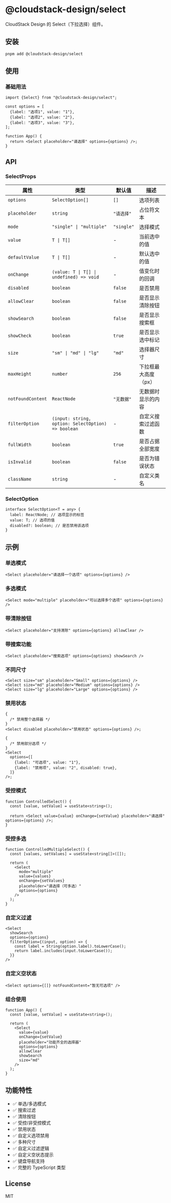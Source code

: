 # @cloudstack-design/select

CloudStack Design 的 Select（下拉选择）组件。

## 安装

```bash
pnpm add @cloudstack-design/select
```

## 使用

### 基础用法

```tsx
import {Select} from "@cloudstack-design/select";

const options = [
  {label: "选项1", value: "1"},
  {label: "选项2", value: "2"},
  {label: "选项3", value: "3"},
];

function App() {
  return <Select placeholder="请选择" options={options} />;
}
```

## API

### SelectProps

| 属性              | 类型                                               | 默认值     | 描述                 |
| ----------------- | -------------------------------------------------- | ---------- | -------------------- |
| `options`         | `SelectOption[]`                                   | `[]`       | 选项列表             |
| `placeholder`     | `string`                                           | `"请选择"` | 占位符文本           |
| `mode`            | `"single" \| "multiple"`                           | `"single"` | 选择模式             |
| `value`           | `T \| T[]`                                         | -          | 当前选中的值         |
| `defaultValue`    | `T \| T[]`                                         | -          | 默认选中的值         |
| `onChange`        | `(value: T \| T[] \| undefined) => void`           | -          | 值变化时的回调       |
| `disabled`        | `boolean`                                          | `false`    | 是否禁用             |
| `allowClear`      | `boolean`                                          | `false`    | 是否显示清除按钮     |
| `showSearch`      | `boolean`                                          | `false`    | 是否显示搜索框       |
| `showCheck`       | `boolean`                                          | `true`     | 是否显示选中标记     |
| `size`            | `"sm" \| "md" \| "lg"`                             | `"md"`     | 选择器尺寸           |
| `maxHeight`       | `number`                                           | `256`      | 下拉框最大高度（px） |
| `notFoundContent` | `ReactNode`                                        | `"无数据"` | 无数据时显示的内容   |
| `filterOption`    | `(input: string, option: SelectOption) => boolean` | -          | 自定义搜索过滤函数   |
| `fullWidth`       | `boolean`                                          | `true`     | 是否占据全部宽度     |
| `isInvalid`       | `boolean`                                          | `false`    | 是否为错误状态       |
| `className`       | `string`                                           | -          | 自定义类名           |

### SelectOption

```tsx
interface SelectOption<T = any> {
  label: ReactNode; // 选项显示的标签
  value: T; // 选项的值
  disabled?: boolean; // 是否禁用该选项
}
```

## 示例

### 单选模式

```tsx
<Select placeholder="请选择一个选项" options={options} />
```

### 多选模式

```tsx
<Select mode="multiple" placeholder="可以选择多个选项" options={options} />
```

### 带清除按钮

```tsx
<Select placeholder="支持清除" options={options} allowClear />
```

### 带搜索功能

```tsx
<Select placeholder="搜索选项" options={options} showSearch />
```

### 不同尺寸

```tsx
<Select size="sm" placeholder="Small" options={options} />
<Select size="md" placeholder="Medium" options={options} />
<Select size="lg" placeholder="Large" options={options} />
```

### 禁用状态

```tsx
{
  /* 禁用整个选择器 */
}
<Select disabled placeholder="禁用状态" options={options} />;

{
  /* 禁用部分选项 */
}
<Select
  options={[
    {label: "可选项", value: "1"},
    {label: "禁用项", value: "2", disabled: true},
  ]}
/>;
```

### 受控模式

```tsx
function ControlledSelect() {
  const [value, setValue] = useState<string>();

  return <Select value={value} onChange={setValue} placeholder="请选择" options={options} />;
}
```

### 受控多选

```tsx
function ControlledMultipleSelect() {
  const [values, setValues] = useState<string[]>([]);

  return (
    <Select
      mode="multiple"
      value={values}
      onChange={setValues}
      placeholder="请选择（可多选）"
      options={options}
    />
  );
}
```

### 自定义过滤

```tsx
<Select
  showSearch
  options={options}
  filterOption={(input, option) => {
    const label = String(option.label).toLowerCase();
    return label.includes(input.toLowerCase());
  }}
/>
```

### 自定义空状态

```tsx
<Select options={[]} notFoundContent="暂无可选项" />
```

### 组合使用

```tsx
function App() {
  const [value, setValue] = useState<string>();

  return (
    <Select
      value={value}
      onChange={setValue}
      placeholder="功能齐全的选择器"
      options={options}
      allowClear
      showSearch
      size="md"
    />
  );
}
```

## 功能特性

- ✅ 单选/多选模式
- ✅ 搜索过滤
- ✅ 清除按钮
- ✅ 受控/非受控模式
- ✅ 禁用状态
- ✅ 自定义选项禁用
- ✅ 多种尺寸
- ✅ 自定义过滤逻辑
- ✅ 自定义空状态提示
- ✅ 键盘导航支持
- ✅ 完整的 TypeScript 类型

## License

MIT
